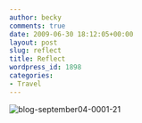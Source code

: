 ```yaml
---
author: becky
comments: true
date: 2009-06-30 18:12:05+00:00
layout: post
slug: reflect
title: Reflect
wordpress_id: 1898
categories:
- Travel
---
```


![blog-september04-0001-21](http://beta.beckyjenson.com/wp-content/uploads/2009/06/blog-september04-0001-21.jpg)
